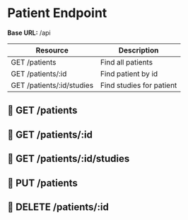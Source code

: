 # Patient Endpoint

**Base URL:** /api

| Resource  | Description  |
| ------------ | ------------ |
| GET /patients  | Find all patients  |
| GET /patients/:id  | Find patient by id  |
| GET /patients/:id/studies  | Find studies for patient  |

## :green_book: GET /patients

## :green_book: GET /patients/:id

## :green_book: GET /patients/:id/studies

## :green_book: PUT /patients

## :green_book: DELETE /patients/:id
